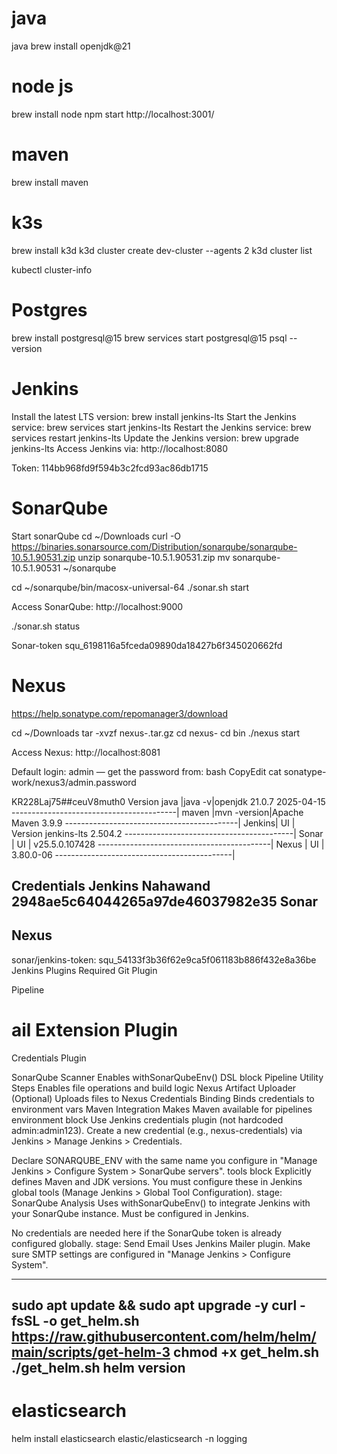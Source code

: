 # java
 java brew install openjdk@21

# node js
brew install node
npm start
http://localhost:3001/


# maven
brew install maven

# k3s
 brew install k3d
 k3d cluster create dev-cluster --agents 2
 k3d cluster list


kubectl cluster-info

<!-- # mysql
brew install mysql@8.0
brew services start mysql@8.0
mysql_secure_installation -->

# Postgres 
brew install postgresql@15
brew services start postgresql@15
psql --version

<!-- ==> Summary
🍺  /opt/homebrew/Cellar/mysql@8.0/8.0.42: 319 files, 303.9MB
==> Running `brew cleanup mysql@8.0`...
Disable this behaviour by setting HOMEBREW_NO_INSTALL_CLEANUP.
Hide these hints with HOMEBREW_NO_ENV_HINTS (see `man brew`).
==> Caveats
==> mysql@8.0
We've installed your MySQL database without a root password. To secure it run:
    mysql_secure_installation

MySQL is configured to only allow connections from localhost by default

To connect run:
    mysql -u root

mysql@8.0 is keg-only, which means it was not symlinked into /opt/homebrew,
because this is an alternate version of another formula.

If you need to have mysql@8.0 first in your PATH, run:
  echo 'export PATH="/opt/homebrew/opt/mysql@8.0/bin:$PATH"' >> ~/.zshrc

For compilers to find mysql@8.0 you may need to set:
  export LDFLAGS="-L/opt/homebrew/opt/mysql@8.0/lib"
  export CPPFLAGS="-I/opt/homebrew/opt/mysql@8.0/include"

To restart mysql@8.0 after an upgrade:
  brew services restart mysql@8.0
Or, if you don't want/need a background service you can just run:
  /opt/homebrew/opt/mysql@8.0/bin/mysqld_safe --datadir\=/opt/homebrew/var/mysql -->

# Jenkins
Install the latest LTS version: brew install jenkins-lts
Start the Jenkins service: brew services start jenkins-lts
Restart the Jenkins service: brew services restart jenkins-lts
Update the Jenkins version: brew upgrade jenkins-lts
Access Jenkins via: http://localhost:8080

Token: 114bb968fd9f594b3c2fcd93ac86db1715

# SonarQube
Start sonarQube cd ~/Downloads curl -O https://binaries.sonarsource.com/Distribution/sonarqube/sonarqube-10.5.1.90531.zip unzip sonarqube-10.5.1.90531.zip mv sonarqube-10.5.1.90531 ~/sonarqube

cd ~/sonarqube/bin/macosx-universal-64 ./sonar.sh start

Access SonarQube: http://localhost:9000

./sonar.sh status

Sonar-token squ_6198116a5fceda09890da18427b6f345020662fd


# Nexus
https://help.sonatype.com/repomanager3/download

cd ~/Downloads tar -xvzf nexus-.tar.gz cd nexus- cd bin ./nexus start

Access Nexus: http://localhost:8081

Default login: admin — get the password from: bash CopyEdit cat sonatype-work/nexus3/admin.password

KR228Laj75##ceuV8muth0
Version
java    |java -v|openjdk 21.0.7 2025-04-15
-----------------------------------------| 
 maven  |mvn -version|Apache Maven 3.9.9 
 -------------------------------------------| 
 Jenkins| UI | Version jenkins-lts 2.504.2 
 ------------------------------------------| 
 Sonar  | UI | v25.5.0.107428 
 -------------------------------------------| 
 Nexus  | UI | 3.80.0-06 
 --------------------------------------------|


Credentials
Jenkins Nahawand 2948ae5c64044265a97de46037982e35
Sonar
---------------------------------------------
Nexus
--------------------------------------------


sonar/jenkins-token: squ_54133f3b36f62e9ca5f061183b886f432e8a36be
Jenkins Plugins Required
Git Plugin

Pipeline
# ail Extension Plugin

Credentials Plugin

SonarQube Scanner	Enables withSonarQubeEnv() DSL block Pipeline Utility Steps	Enables file operations and build logic Nexus Artifact Uploader	(Optional) Uploads files to Nexus Credentials Binding	Binds credentials to environment vars Maven Integration	Makes Maven available for pipelines
environment block
Use Jenkins credentials plugin (not hardcoded admin:admin123). Create a new credential (e.g., nexus-credentials) via Jenkins > Manage Jenkins > Credentials.

Declare SONARQUBE_ENV with the same name you configure in "Manage Jenkins > Configure System > SonarQube servers".
tools block
Explicitly defines Maven and JDK versions. You must configure these in Jenkins global tools (Manage Jenkins > Global Tool Configuration).
stage: SonarQube Analysis
Uses withSonarQubeEnv() to integrate Jenkins with your SonarQube instance. Must be configured in Jenkins.

No credentials are needed here if the SonarQube token is already configured globally.
stage: Send Email
Uses Jenkins Mailer plugin. Make sure SMTP settings are configured in "Manage Jenkins > Configure System".


---
sudo apt update && sudo apt upgrade -y
curl -fsSL -o get_helm.sh https://raw.githubusercontent.com/helm/helm/main/scripts/get-helm-3
chmod +x get_helm.sh
./get_helm.sh
helm version
---
# elasticsearch 
helm install elasticsearch elastic/elasticsearch -n logging